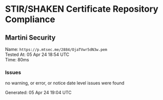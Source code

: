 # STIR/SHAKEN Certificate Repository Compliance

## Martini Security

Name: `https://p.mtsec.me/2884/OjaTVwr5dN3w.pem`\
Tested At: 05 Apr 24 18:54 UTC\
Time: 80ms

### Issues

no warning, or error, or notice date level issues were found

Generated: 05 Apr 24 19:04 UTC